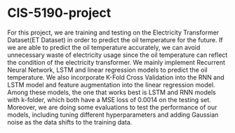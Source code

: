 # CIS-5190-project
For this project, we are training and testing on the Electricity Transformer Dataset(ET Dataset) in order to predict the oil temperature for the future. If we are able to predict the oil temperature accurately, we can avoid unnecessary waste of electricity usage since the oil temperature can reflect the condition of the electricity transformer. We mainly implement Recurrent Neural Network, LSTM and linear regression models to predict the oil temperature. We also incorporate K-Fold Cross Validation into the RNN and LSTM model and feature augmentation into the linear regression model. Among these models, the one that works best is LSTM and RNN models with k-folder, which both have a MSE loss of 0.0014 on the testing set.
Moreover, we are doing some evaluations to test the performance of our models, including tuning different hyperparameters and adding Gaussian noise as the data shifts to the training data.


